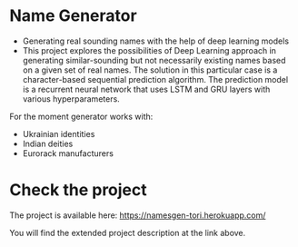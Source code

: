 # Name Generator
- Generating real sounding names with the help of deep learning models
- This project explores the possibilities of Deep Learning approach in generating similar-sounding but not necessarily existing names based on a given set of real names. The solution in this particular case is a character-based sequential prediction algorithm. The prediction model is a recurrent neural network that uses LSTM and GRU layers with various hyperparameters.

For the moment generator works with:
- Ukrainian identities
- Indian deities
- Eurorack manufacturers

# Check the project

The project is available here:
https://namesgen-tori.herokuapp.com/

You will find the extended project description at the link above.


